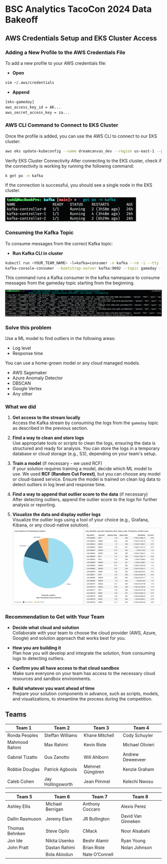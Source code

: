 # BSC Analytics TacoCon 2024 Data Bakeoff

## AWS Credentials Setup and EKS Cluster Access

### Adding a New Profile to the AWS Credentials File

To add a new profile to your AWS credentials file:
* **Open**
```bash
vim ~/.aws/credentials
```
* **Append**
```bash
[eks-gameday]
aws_access_key_id = AK...
aws_secret_access_key = za...
```

### AWS CLI Command to Connect to EKS Cluster

Once the profile is added, you can use the AWS CLI to connect to our EKS cluster:

```bash
aws eks update-kubeconfig --name dreamcanvas_dev --region us-east-1 --profile eks-gameday
```

Verify EKS Cluster Connectivity
After connecting to the EKS cluster, check if the connectivity is working by running the following command:

```bash
k get po -n kafka
```

If the connection is successful, you should see a single node in the EKS cluster.

![pods.png](images/pods.png)

### Consuming the Kafka Topic

To consume messages from the correct Kafka topic:

* **Run Kafka CLI in cluster**

```bash
kubectl run <YOUR_TEAM_NAME> -l=kafka=consumer -n kafka --rm -i --tty --image=confluentinc/cp-kafka -- \
kafka-console-consumer --bootstrap-server kafka:9092 --topic gameday --from-beginning
```

This command runs a Kafka consumer in the kafka namespace to consume messages from the gameday topic starting from the beginning.

![consumer.png](images/consumer.png)

### Solve this problem

Use a ML model to find outliers in the following areas:

* Log level
* Response time

You can use a home-grown model or any cloud managed models.

* AWS Sagemaker
* Azure Anomaly Detector
* DBSCAN
* Google Vertex
* Any other

### What we did

1. **Get access to the stream locally**  
   Access the Kafka stream by consuming the logs from the `gameday` topic as described in the previous section.

2. **Find a way to clean and store logs**  
   Use appropriate tools or scripts to clean the logs, ensuring the data is structured and ready for analysis. You can store the logs in a temporary database or cloud storage (e.g., S3), depending on your team's setup.

3. **Train a model** (if necessary - we used RCF)  
   If your solution requires training a model, decide which ML model to use. We used **RCF (Random Cut Forest)**, but you can choose any model or cloud-based service. Ensure the model is trained on clean log data to detect outliers in log level and response time.

4. **Find a way to append that outlier score to the data** (if necessary)  
   After detecting outliers, append the outlier score to the logs for further analysis or reporting.

5. **Visualize the data and display outlier logs**  
   Visualize the outlier logs using a tool of your choice (e.g., Grafana, Kibana, or any cloud-native solution).
![quicksight.png](images/quicksight.png)

### Recommendation to Get with Your Team

- **Decide what cloud and solution**  
   Collaborate with your team to choose the cloud provider (AWS, Azure, Google) and solution approach that works best for you.

- **How you are building it**  
   Plan how you will develop and integrate the solution, from consuming logs to detecting outliers.

- **Confirm you all have access to that cloud sandbox**  
   Make sure everyone on your team has access to the necessary cloud resources and sandbox environments.

- **Build whatever you want ahead of time**  
   Prepare your solution components in advance, such as scripts, models, and visualizations, to streamline the process during the competition.

## Teams
| **Team 1**      | **Team 2**        | **Team 3**      | **Team 4**        |
|-----------------|-------------------|-----------------|-------------------|
| Ronda Peoples   | Steffan Williams  | Khane Mitchell  | Cody Schuyler     |
| Mahmood Rahimi  | Max Rahimi        | Kevin Riste     | Michael Olivieri  |
| Gabriel Tizatto | Gus Zanotto       | Will Ahlborn    | Andrew Deweeveer  |
| Robbie Douglas  | Patrick Agboola   | Mehmet Güngören | Kenzie Graham     |
| Caleb Cohen     | Jay Hollingsworth | Jean Pimmel     | Kelechi Nwosu     |

| **Team 5**           | **Team 6**        | **Team 7**      | **Team 8**         |
|----------------------|-------------------|-----------------|--------------------|
| Ashley Ellis         | Michael Berrigan  | Anthony Coccaro | Alexis Perez       |
| Dallin Rasmuson      | Jeremy Elam       | JR Bullington   | David Van Ginneken |
| Thomas Behnken       | Steve Opilo       | CMack           | Noor Alsabahi      |
| Jon Ide              | Nikita Usenko     | Beshr Alamir    | Ryan Young         |
| John Pratt           | Dastan Rahimi     | Brian Riste     | Nolan Johnson      |
|                      | Bola Abiodun      | Nate O’Connell  |                    |
